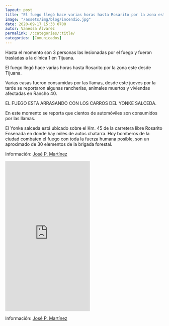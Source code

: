 ```yaml
---
layout: post
title: "El fuego llegó hace varias horas hasta Rosarito por la zona este desde Tijuana."
image: "/assets/img/blog/incendio.jpg"
date: 2020-09-17 15:33 0700
autor: Vanessa Álvarez
permalink: /:categories/:title/
categories: [Comunicados]
---
```


Hasta el momento son 3 personas las lesionadas por el fuego y fueron trasladas a la clínica 1 en Tijuana.

El fuego llegó hace varias horas hasta Rosarito por la zona este desde Tijuana.

Varias casas fueron consumidas por las llamas, desde este jueves por la tarde se reportaron algunas rancherías, animales muertos y viviendas afectadas en Rancho 40.

EL FUEGO ESTA ARRASANDO CON LOS CARROS DEL YONKE SALCEDA.

En este momento se reporta que cientos de automóviles son consumidos por las llamas.

El Yonke salceda está ubicado sobre el Km. 45 de la carretera libre Rosarito Ensenada en donde hay miles de autos chatarra.
Hoy bomberos de la ciudad combaten el fuego con toda la fuerza humana posible, son un aproximado de 30 elementos de la brigada forestal.

Información: [José P. Martínez](https://www.facebook.com/CNRDEPORTES)

<div class="embed-responsive embed-responsive-16by9">

<iframe src="https://www.facebook.com/plugins/video.php?href=https%3A%2F%2Fwww.facebook.com%2FInformandoBC%2Fvideos%2F1343471372658657%2F&show_text=0&width=269" width="269" height="476" style="border:none;overflow:hidden" scrolling="no" frameborder="0" allowTransparency="true" allowFullScreen="true"></iframe>

Información: [José P. Martínez](https://www.facebook.com/CNRDEPORTES)